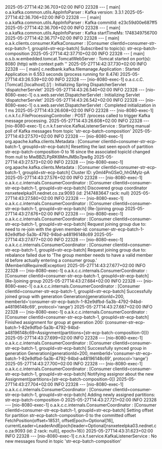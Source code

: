 2025-05-27T14:42:36.703+02:00  INFO 22328 --- [           main] o.a.kafka.common.utils.AppInfoParser     : Kafka version: 3.3.1
2025-05-27T14:42:36.706+02:00  INFO 22328 --- [           main] o.a.kafka.common.utils.AppInfoParser     : Kafka commitId: e23c59d00e687ff5
2025-05-27T14:42:36.706+02:00  INFO 22328 --- [           main] o.a.kafka.common.utils.AppInfoParser     : Kafka startTimeMs: 1748349756700
2025-05-27T14:42:36.717+02:00  INFO 22328 --- [           main] o.a.k.clients.consumer.KafkaConsumer     : [Consumer clientId=consumer-str-ecp-batch-1, groupId=str-ecp-batch] Subscribed to topic(s): str-ecp-batch-composition
2025-05-27T14:42:37.710+02:00  INFO 22328 --- [           main] o.s.b.w.embedded.tomcat.TomcatWebServer  : Tomcat started on port(s): 8080 (http) with context path ''
2025-05-27T14:42:37.730+02:00  INFO 22328 --- [           main] c.nedbank.kafka.filemanage.Application   : Started Application in 6.553 seconds (process running for 8.474)
2025-05-27T14:43:26.539+02:00  INFO 22328 --- [nio-8080-exec-1] o.a.c.c.C.[Tomcat].[localhost].[/]       : Initializing Spring DispatcherServlet 'dispatcherServlet'
2025-05-27T14:43:26.540+02:00  INFO 22328 --- [nio-8080-exec-1] o.s.web.servlet.DispatcherServlet        : Initializing Servlet 'dispatcherServlet'
2025-05-27T14:43:26.542+02:00  INFO 22328 --- [nio-8080-exec-1] o.s.web.servlet.DispatcherServlet        : Completed initialization in 1 ms
2025-05-27T14:43:26.608+02:00  INFO 22328 --- [nio-8080-exec-1] c.n.k.f.c.FileProcessingController       : POST /process called to trigger Kafka message processing.
2025-05-27T14:43:26.608+02:00  INFO 22328 --- [nio-8080-exec-1] c.n.k.f.service.KafkaListenerService     : Starting manual poll of Kafka messages from topic 'str-ecp-batch-composition'
2025-05-27T14:43:27.570+02:00  INFO 22328 --- [nio-8080-exec-1] org.apache.kafka.clients.Metadata        : [Consumer clientId=consumer-str-ecp-batch-1, groupId=str-ecp-batch] Resetting the last seen epoch of partition str-ecp-batch-composition-0 to 16 since the associated topicId changed from null to MwBBZLPpRK6MmJMBo7pw8g
2025-05-27T14:43:27.573+02:00  INFO 22328 --- [nio-8080-exec-1] org.apache.kafka.clients.Metadata        : [Consumer clientId=consumer-str-ecp-batch-1, groupId=str-ecp-batch] Cluster ID: y0ml4PnGSeO_hhGMyIz-pA
2025-05-27T14:43:27.576+02:00  INFO 22328 --- [nio-8080-exec-1] o.a.k.c.c.internals.ConsumerCoordinator  : [Consumer clientId=consumer-str-ecp-batch-1, groupId=str-ecp-batch] Discovered group coordinator nsnxeteelpka01.nednet.co.za:9093 (id: 2147483647 rack: null)
2025-05-27T14:43:27.580+02:00  INFO 22328 --- [nio-8080-exec-1] o.a.k.c.c.internals.ConsumerCoordinator  : [Consumer clientId=consumer-str-ecp-batch-1, groupId=str-ecp-batch] (Re-)joining group
2025-05-27T14:43:27.676+02:00  INFO 22328 --- [nio-8080-exec-1] o.a.k.c.c.internals.ConsumerCoordinator  : [Consumer clientId=consumer-str-ecp-batch-1, groupId=str-ecp-batch] Request joining group due to: need to re-join with the given member-id: consumer-str-ecp-batch-1-82e9dfbd-5a3b-4792-94bd-a48196148c69
2025-05-27T14:43:27.677+02:00  INFO 22328 --- [nio-8080-exec-1] o.a.k.c.c.internals.ConsumerCoordinator  : [Consumer clientId=consumer-str-ecp-batch-1, groupId=str-ecp-batch] Request joining group due to: rebalance failed due to 'The group member needs to have a valid member id before actually entering a consumer group.' (MemberIdRequiredException)
2025-05-27T14:43:27.677+02:00  INFO 22328 --- [nio-8080-exec-1] o.a.k.c.c.internals.ConsumerCoordinator  : [Consumer clientId=consumer-str-ecp-batch-1, groupId=str-ecp-batch] (Re-)joining group
2025-05-27T14:43:27.684+02:00  INFO 22328 --- [nio-8080-exec-1] o.a.k.c.c.internals.ConsumerCoordinator  : [Consumer clientId=consumer-str-ecp-batch-1, groupId=str-ecp-batch] Successfully joined group with generation Generation{generationId=200, memberId='consumer-str-ecp-batch-1-82e9dfbd-5a3b-4792-94bd-a48196148c69', protocol='range'}
2025-05-27T14:43:27.687+02:00  INFO 22328 --- [nio-8080-exec-1] o.a.k.c.c.internals.ConsumerCoordinator  : [Consumer clientId=consumer-str-ecp-batch-1, groupId=str-ecp-batch] Finished assignment for group at generation 200: {consumer-str-ecp-batch-1-82e9dfbd-5a3b-4792-94bd-a48196148c69=Assignment(partitions=[str-ecp-batch-composition-0])}
2025-05-27T14:43:27.699+02:00  INFO 22328 --- [nio-8080-exec-1] o.a.k.c.c.internals.ConsumerCoordinator  : [Consumer clientId=consumer-str-ecp-batch-1, groupId=str-ecp-batch] Successfully synced group in generation Generation{generationId=200, memberId='consumer-str-ecp-batch-1-82e9dfbd-5a3b-4792-94bd-a48196148c69', protocol='range'}
2025-05-27T14:43:27.700+02:00  INFO 22328 --- [nio-8080-exec-1] o.a.k.c.c.internals.ConsumerCoordinator  : [Consumer clientId=consumer-str-ecp-batch-1, groupId=str-ecp-batch] Notifying assignor about the new Assignment(partitions=[str-ecp-batch-composition-0])
2025-05-27T14:43:27.704+02:00  INFO 22328 --- [nio-8080-exec-1] o.a.k.c.c.internals.ConsumerCoordinator  : [Consumer clientId=consumer-str-ecp-batch-1, groupId=str-ecp-batch] Adding newly assigned partitions: str-ecp-batch-composition-0
2025-05-27T14:43:27.721+02:00  INFO 22328 --- [nio-8080-exec-1] o.a.k.c.c.internals.ConsumerCoordinator  : [Consumer clientId=consumer-str-ecp-batch-1, groupId=str-ecp-batch] Setting offset for partition str-ecp-batch-composition-0 to the committed offset FetchPosition{offset=18531, offsetEpoch=Optional[16], currentLeader=LeaderAndEpoch{leader=Optional[nsnxeteelpka03.nednet.co.za:9093 (id: 2 rack: null)], epoch=16}}
2025-05-27T14:43:31.623+02:00  INFO 22328 --- [nio-8080-exec-1] c.n.k.f.service.KafkaListenerService     : No new messages found in topic 'str-ecp-batch-composition'
